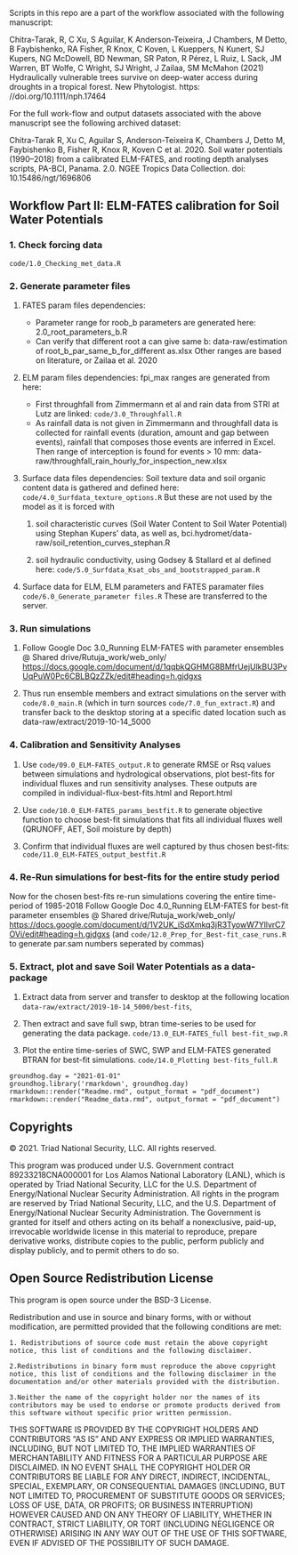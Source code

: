 Scripts in this repo are a part of the workflow associated with the
following manuscript:

Chitra-Tarak, R, C Xu, S Aguilar, K Anderson-Teixeira, J Chambers, M
Detto, B Faybishenko, RA Fisher, R Knox, C Koven, L Kueppers, N Kunert,
SJ Kupers, NG McDowell, BD Newman, SR Paton, R Pérez, L Ruiz, L Sack, JM
Warren, BT Wolfe, C Wright, SJ Wright, J Zailaa, SM McMahon (2021)
Hydraulically vulnerable trees survive on deep-water access during
droughts in a tropical forest. New Phytologist. https:
//doi.org/10.1111/nph.17464

For the full work-flow and output datasets associated with the above
manuscript see the following archived dataset:

Chitra-Tarak R, Xu C, Aguilar S, Anderson-Teixeira K, Chambers J, Detto
M, Faybishenko B, Fisher R, Knox R, Koven C et al. 2020. Soil water
potentials (1990–2018) from a calibrated ELM-FATES, and rooting depth
analyses scripts, PA-BCI, Panama. 2.0. NGEE Tropics Data Collection.
doi: 10.15486/ngt/1696806

## Workflow Part II: ELM-FATES calibration for Soil Water Potentials

### 1. Check forcing data

`code/1.0_Checking_met_data.R`

### 2. Generate parameter files

1.  FATES param files dependencies:

    -   Parameter range for roob\_b parameters are generated here:
        2.0\_root\_parameters\_b.R
    -   Can verify that different root a can give same b:
        data-raw/estimation of root\_b\_par\_same\_b\_for\_different
        as.xlsx Other ranges are based on literature, or Zailaa et
        al. 2020

2.  ELM param files dependencies: fpi\_max ranges are generated from
    here:

    -   First throughfall from Zimmermann et al and rain data from STRI
        at Lutz are linked: `code/3.0_Throughfall.R`
    -   As rainfall data is not given in Zimmermann and throughfall data
        is collected for rainfall events (duration, amount and gap
        between events), rainfall that composes those events are
        inferred in Excel. Then range of interception is found for
        events &gt; 10 mm:
        data-raw/throughfall\_rain\_hourly\_for\_inspection\_new.xlsx

3.  Surface data files dependencies: Soil texture data and soil organic
    content data is gathered and defined here:
    `code/4.0_Surfdata_texture_options.R` But these are not used by the
    model as it is forced with

    1.  soil characteristic curves (Soil Water Content to Soil Water
        Potential) using Stephan Kupers’ data, as well as,
        bci.hydromet/data-raw/soil\_retention\_curves\_stephan.R

    2.  soil hydraulic conductivity, using Godsey & Stallard et al
        defined here:
        `code/5.0_Surfdata_Ksat_obs_and_bootstrapped_param.R`

4.  Surface data for ELM, ELM parameters and FATES paramater files
    `code/6.0_Generate_parameter files.R` These are transferred to the
    server.

### 3. Run simulations

1.  Follow Google Doc 3.0\_Running ELM-FATES with parameter ensembles @
    Shared drive/Rutuja\_work/web\_only/
    <https://docs.google.com/document/d/1qqbkQGHMG8BMfrUejUlkBU3PvUqPuW0Pc6CBLBQzZZk/edit#heading=h.gjdgxs>

2.  Thus run ensemble members and extract simulations on the server with
    `code/8.0_main.R` (which in turn sources `code/7.0_fun_extract.R`)
    and transfer back to the desktop storing at a specific dated
    location such as data-raw/extract/2019-10-14\_5000

### 4. Calibration and Sensitivity Analyses

1.  Use `code/09.0_ELM-FATES_output.R` to generate RMSE or Rsq values
    between simulations and hydrological observations, plot best-fits
    for individual fluxes and run sensitivity analyses. These outputs
    are compiled in individual-flux-best-fits.html and Report.html

2.  Use `code/10.0_ELM-FATES_params_bestfit.R` to generate objective
    function to choose best-fit simulations that fits all individual
    fluxes well (QRUNOFF, AET, Soil moisture by depth)

3.  Confirm that individual fluxes are well captured by thus chosen
    best-fits: `code/11.0_ELM-FATES_output_bestfit.R`

### 4. Re-Run simulations for best-fits for the entire study period

Now for the chosen best-fits re-run simulations covering the entire
time-period of 1985-2018 Follow Google Doc 4.0\_Running ELM-FATES for
best-fit parameter ensembles @ Shared drive/Rutuja\_work/web\_only/
<https://docs.google.com/document/d/1V2UK_iSdXmkq3jR3TyowW7YllvrC7OVi/edit#heading=h.gjdgxs>
(and `code/12.0_Prep_for_Best-fit_case_runs.R` to generate par.sam
numbers seperated by commas)

### 5. Extract, plot and save Soil Water Potentials as a data-package

1.  Extract data from server and transfer to desktop at the following
    location `data-raw/extract/2019-10-14_5000/best-fits`,

2.  Then extract and save full swp, btran time-series to be used for
    generating the data package.
    `code/13.0_ELM-FATES_full best-fit_swp.R`

3.  Plot the entire time-series of SWC, SWP and ELM-FATES generated
    BTRAN for best-fit simulations.
    `code/14.0_Plotting best-fits_full.R`

<!-- -->

    groundhog.day = "2021-01-01"
    groundhog.library('rmarkdown', groundhog.day)
    rmarkdown::render("Readme.rmd", output_format = "pdf_document")
    rmarkdown::render("Readme_data.rmd", output_format = "pdf_document")

## Copyrights

© 2021. Triad National Security, LLC. All rights reserved.

This program was produced under U.S. Government contract
89233218CNA000001 for Los Alamos National Laboratory (LANL), which is
operated by Triad National Security, LLC for the U.S. Department of
Energy/National Nuclear Security Administration. All rights in the
program are reserved by Triad National Security, LLC, and the U.S.
Department of Energy/National Nuclear Security Administration. The
Government is granted for itself and others acting on its behalf a
nonexclusive, paid-up, irrevocable worldwide license in this material to
reproduce, prepare derivative works, distribute copies to the public,
perform publicly and display publicly, and to permit others to do so.

## Open Source Redistribution License

This program is open source under the BSD-3 License.

Redistribution and use in source and binary forms, with or without
modification, are permitted provided that the following conditions are
met:

    1. Redistributions of source code must retain the above copyright notice, this list of conditions and the following disclaimer.

    2.Redistributions in binary form must reproduce the above copyright notice, this list of conditions and the following disclaimer in the documentation and/or other materials provided with the distribution.

    3.Neither the name of the copyright holder nor the names of its contributors may be used to endorse or promote products derived from this software without specific prior written permission.

THIS SOFTWARE IS PROVIDED BY THE COPYRIGHT HOLDERS AND CONTRIBUTORS “AS
IS” AND ANY EXPRESS OR IMPLIED WARRANTIES, INCLUDING, BUT NOT LIMITED
TO, THE IMPLIED WARRANTIES OF MERCHANTABILITY AND FITNESS FOR A
PARTICULAR PURPOSE ARE DISCLAIMED. IN NO EVENT SHALL THE COPYRIGHT
HOLDER OR CONTRIBUTORS BE LIABLE FOR ANY DIRECT, INDIRECT, INCIDENTAL,
SPECIAL, EXEMPLARY, OR CONSEQUENTIAL DAMAGES (INCLUDING, BUT NOT LIMITED
TO, PROCUREMENT OF SUBSTITUTE GOODS OR SERVICES; LOSS OF USE, DATA, OR
PROFITS; OR BUSINESS INTERRUPTION) HOWEVER CAUSED AND ON ANY THEORY OF
LIABILITY, WHETHER IN CONTRACT, STRICT LIABILITY, OR TORT (INCLUDING
NEGLIGENCE OR OTHERWISE) ARISING IN ANY WAY OUT OF THE USE OF THIS
SOFTWARE, EVEN IF ADVISED OF THE POSSIBILITY OF SUCH DAMAGE.
